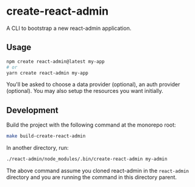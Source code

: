 # create-react-admin

A CLI to bootstrap a new react-admin application.

## Usage

```sh
npm create react-admin@latest my-app
# or
yarn create react-admin my-app
```

You'll be asked to choose a data provider (optional), an auth provider (optional). You may also setup the resources you want initially.

## Development

Build the project with the following command at the monorepo root:

```sh
make build-create-react-admin
```

In another directory, run:

```sh
./react-admin/node_modules/.bin/create-react-admin my-admin
```

The above command assume you cloned react-admin in the `react-admin` directory and you are running the command in this directory parent.